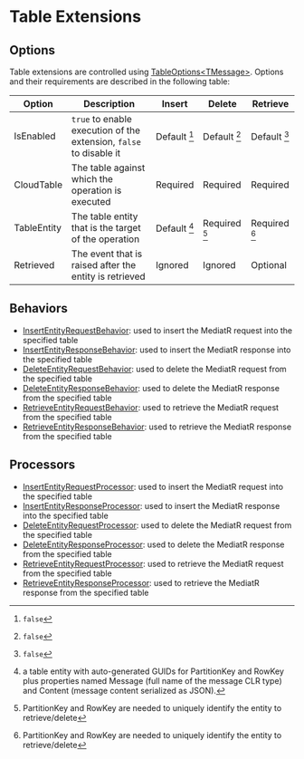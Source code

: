 # Table Extensions

## Options
Table extensions are controlled using [TableOptions&lt;TMessage&gt;][opt]. Options and their requirements are described in the following table:

[opt]: ../MediatR.Extensions.Azure.Storage.Tables/Options/TableOptions.cs

| Option      | Description                                                        | Insert       | Delete        | Retrieve      |
|-------------|--------------------------------------------------------------------|--------------|---------------|---------------|
| IsEnabled   | `true` to enable execution of the extension, `false` to disable it | Default [^1] | Default [^1]  | Default [^1]  |
| CloudTable  | The table against which the operation is executed                  | Required     | Required      | Required      |
| TableEntity | The table entity that is the target of the operation               | Default [^2] | Required [^3] | Required [^3] |
| Retrieved   | The event that is raised after the entity is retrieved             | Ignored      | Ignored       | Optional      |

[^1]: `false`
[^2]: a table entity with auto-generated GUIDs for PartitionKey and RowKey plus properties named Message (full name of the message CLR type) and Content (message content serialized as JSON).
[^3]: PartitionKey and RowKey are needed to uniquely identify the entity to retrieve/delete

## Behaviors
- [InsertEntityRequestBehavior][1]: used to insert the MediatR request into the specified table
- [InsertEntityResponseBehavior][2]: used to insert the MediatR response into the specified table
- [DeleteEntityRequestBehavior][3]: used to delete the MediatR request from the specified table
- [DeleteEntityResponseBehavior][4]: used to delete the MediatR response from the specified table
- [RetrieveEntityRequestBehavior][5]: used to retrieve the MediatR request from the specified table
- [RetrieveEntityResponseBehavior][6]: used to retrieve the MediatR response from the specified table

## Processors
- [InsertEntityRequestProcessor][7]: used to insert the MediatR request into the specified table
- [InsertEntityResponseProcessor][8]: used to insert the MediatR response into the specified table
- [DeleteEntityRequestProcessor][9]: used to delete the MediatR request from the specified table
- [DeleteEntityResponseProcessor][10]: used to delete the MediatR response from the specified table
- [RetrieveEntityRequestProcessor][11]: used to retrieve the MediatR request from the specified table
- [RetrieveEntityResponseProcessor][12]: used to retrieve the MediatR response from the specified table

 [1]: ../MediatR.Extensions.Azure.Storage.Tables/Behaviors/InsertEntityRequestBehavior.cs
 [2]: ../MediatR.Extensions.Azure.Storage.Tables/Behaviors/InsertEntityResponseBehavior.cs
 [3]: ../MediatR.Extensions.Azure.Storage.Tables/Behaviors/DeleteEntityRequestBehavior.cs
 [4]: ../MediatR.Extensions.Azure.Storage.Tables/Behaviors/DeleteEntityResponseBehavior.cs
 [5]: ../MediatR.Extensions.Azure.Storage.Tables/Behaviors/RetrieveEntityRequestBehavior.cs
 [6]: ../MediatR.Extensions.Azure.Storage.Tables/Behaviors/RetrieveEntityResponseBehavior.cs
 [7]: ../MediatR.Extensions.Azure.Storage.Tables/Processors/InsertEntityRequestProcessor.cs
 [8]: ../MediatR.Extensions.Azure.Storage.Tables/Processors/InsertEntityResponseProcessor.cs
 [9]: ../MediatR.Extensions.Azure.Storage.Tables/Processors/DeleteEntityRequestProcessor.cs
[10]: ../MediatR.Extensions.Azure.Storage.Tables/Processors/DeleteEntityResponseProcessor.cs
[11]: ../MediatR.Extensions.Azure.Storage.Tables/Processors/RetrieveEntityRequestProcessor.cs
[12]: ../MediatR.Extensions.Azure.Storage.Tables/Processors/RetrieveEntityResponseProcessor.cs
